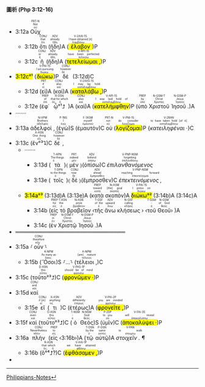 #### 圖析 (Php 3:12-16)
- 3:12a <RUBY><ruby><ruby>Οὐχ<rt>οὐ</rt></ruby><rt>Not</rt></ruby><rt>PRT-N</rt></RUBY> 
	- 3:12b <RUBY><ruby><ruby>ὅτι<rt>ὅτι</rt></ruby><rt>that</rt></ruby><rt>CONJ</rt></RUBY> (<RUBY><ruby><ruby>ἤδη<rt>ἤδη</rt></ruby><rt>already</rt></ruby><rt>ADV</rt></RUBY>)A (<RUBY><ruby><ruby><mark class='verb'>ἔλαβον</mark><rt>λαμβάνω</rt></ruby><rt>I have obtained [it]</rt></ruby><rt>V-2AAI-1S</rt></RUBY>)P 
	- 3:12c <RUBY><ruby><ruby>ἢ<rt>ἤ</rt></ruby><rt>or</rt></ruby><rt>CONJ</rt></RUBY> (<RUBY><ruby><ruby>ἤδη<rt>ἤδη</rt></ruby><rt>already</rt></ruby><rt>ADV</rt></RUBY>)A (<RUBY><ruby><ruby><mark class='verb'>τετελείωμαι ,</mark><rt>τελειόω</rt></ruby><rt>have been perfected</rt></ruby><rt>V-RPI-1S</rt></RUBY>)P 
- <mark>3:12c°¹</mark> (<RUBY><ruby><ruby><mark class='verb'>διώκω</mark><rt>διώκω</rt></ruby><rt>I am pursuing</rt></ruby><rt>V-PAI-1S</rt></RUBY>)P <RUBY><ruby><ruby>δὲ<rt>δέ</rt></ruby><rt>however</rt></ruby><rt>CONJ</rt></RUBY> (3:12d)C
	- 3:12d (<RUBY><ruby><ruby>εἰ<rt>εἰ</rt></ruby><rt>if</rt></ruby><rt>PRT</rt></RUBY>)A (<RUBY><ruby><ruby>καὶ<rt>καί</rt></ruby><rt>also</rt></ruby><rt>CONJ</rt></RUBY>)A (<RUBY><ruby><ruby><mark class='verb'>καταλάβω ,</mark><rt>καταλαμβάνω</rt></ruby><rt>I may lay hold</rt></ruby><rt>V-2AAS-1S</rt></RUBY>)P 
	- 3:12e (<RUBY><ruby><ruby>ἐφ᾽<rt>ἐπί</rt></ruby><rt>of</rt></ruby><rt>PREP</rt></RUBY> <RUBY><ruby><ruby>ᾧ°¹⮥<rt>ὅς, ἥ</rt></ruby><rt>that for which</rt></ruby><rt>R-DSN</rt></RUBY>)A (<RUBY><ruby><ruby>καὶ<rt>καί</rt></ruby><rt>also</rt></ruby><rt>CONJ</rt></RUBY>)A (<RUBY><ruby><ruby><mark class='verb'>κατελήμφθην</mark><rt>καταλαμβάνω</rt></ruby><rt>I was laid hold of</rt></ruby><rt>V-API-1S</rt></RUBY>)P (<RUBY><ruby><ruby>ὑπὸ<rt>ὑπό</rt></ruby><rt>by</rt></ruby><rt>PREP</rt></RUBY> <RUBY><ruby><ruby>Χριστοῦ<rt>Χριστός</rt></ruby><rt>Christ</rt></ruby><rt>N-GSM-T</rt></RUBY> <RUBY><ruby><ruby>Ἰησοῦ .<rt>Ἰησοῦς</rt></ruby><rt>Jesus</rt></ruby><rt>N-GSM-P</rt></RUBY>)A
- ·······
- 3:13a <RUBY><ruby><ruby>ἀδελφοί ,<rt>ἀδελφός</rt></ruby><rt>Brothers</rt></ruby><rt>N-VPM</rt></RUBY> (<RUBY><ruby><ruby>ἐγὼ<rt>ἐγώ</rt></ruby><rt>I</rt></ruby><rt>P-1NS</rt></RUBY>)S (<RUBY><ruby><ruby>ἐμαυτὸν<rt>ἐμαυτοῦ</rt></ruby><rt>myself</rt></ruby><rt>F-1ASM</rt></RUBY>)C <RUBY><ruby><ruby>οὐ<rt>οὐ</rt></ruby><rt>not</rt></ruby><rt>PRT-N</rt></RUBY> (<RUBY><ruby><ruby><mark class='verb'>λογίζομαι</mark><rt>λογίζομαι</rt></ruby><rt>do consider</rt></ruby><rt>V-PNI-1S</rt></RUBY>)P {<RUBY><ruby><ruby><em>κατειληφέναι ·</em><rt>καταλαμβάνω</rt></ruby><rt>to have taken hold [of it]</rt></ruby><rt>V-2RAN</rt></RUBY>}C 
- 3:13c (<RUBY><ruby><ruby>ἓν°³⮧<rt>εἷς</rt></ruby><rt>One thing</rt></ruby><rt>A-ASN</rt></RUBY>)C <RUBY><ruby><ruby>δέ ,<rt>δέ</rt></ruby><rt>however</rt></ruby><rt>CONJ</rt></RUBY> 
	- ·······
		- 3:13d (<RUBY><ruby><ruby>τὰ<rt>ὁ</rt></ruby><rt>The things</rt></ruby><rt>T-APN</rt></RUBY>)⦇ <RUBY><ruby><ruby>μὲν<rt>μέν</rt></ruby><rt>indeed</rt></ruby><rt>PRT</rt></RUBY> ⦈(<RUBY><ruby><ruby>ὀπίσω<rt>ὀπίσω</rt></ruby><rt>behind</rt></ruby><rt>ADV</rt></RUBY>)C <RUBY><ruby><ruby><em>ἐπιλανθανόμενος</em><rt>ἐπιλανθάνω</rt></ruby><rt>forgetting</rt></ruby><rt>V-PNP-NSM</rt></RUBY>
		- 3:13e (<RUBY><ruby><ruby>τοῖς<rt>ὁ</rt></ruby><rt>to the things</rt></ruby><rt>T-DPN</rt></RUBY>)⦇ <RUBY><ruby><ruby>δὲ<rt>δέ</rt></ruby><rt>now</rt></ruby><rt>CONJ</rt></RUBY> ⦈(<RUBY><ruby><ruby>ἔμπροσθεν<rt>ἔμπροσθεν</rt></ruby><rt>ahead</rt></ruby><rt>ADV</rt></RUBY>)C <RUBY><ruby><ruby><em>ἐπεκτεινόμενος ,</em><rt>ἐπεκτείνομαι</rt></ruby><rt>reaching forward</rt></ruby><rt>V-PNP-NSM</rt></RUBY>
	- <mark>3:14a°³</mark> (3:13d)A (3:13e)A (<RUBY><ruby><ruby>κατὰ<rt>κατά</rt></ruby><rt>toward</rt></ruby><rt>PREP</rt></RUBY> <RUBY><ruby><ruby>σκοπὸν<rt>σκοπός</rt></ruby><rt>[the] goal</rt></ruby><rt>N-ASM</rt></RUBY>)A <RUBY><ruby><ruby><mark><mark class='verb'>διώκω°²</mark></mark><rt>διώκω</rt></ruby><rt>I press on</rt></ruby><rt>V-PAI-1S</rt></RUBY> (3:14b)A (3:14c)A
		- 3:14b (<RUBY><ruby><ruby>εἰς<rt>εἰς</rt></ruby><rt>for</rt></ruby><rt>PREP</rt></RUBY> <RUBY><ruby><ruby>τὸ<rt>ὁ</rt></ruby><rt>the</rt></ruby><rt>T-ASN</rt></RUBY> <RUBY><ruby><ruby>βραβεῖον<rt>βραβεῖον</rt></ruby><rt>prize</rt></ruby><rt>N-ASN</rt></RUBY> ‹<RUBY><ruby><ruby>τῆς<rt>ὁ</rt></ruby><rt>of the</rt></ruby><rt>T-GSF</rt></RUBY> <RUBY><ruby><ruby>ἄνω<rt>ἄνω</rt></ruby><rt>upward</rt></ruby><rt>ADV</rt></RUBY> <RUBY><ruby><ruby>κλήσεως<rt>κλῆσις</rt></ruby><rt>calling</rt></ruby><rt>N-GSF</rt></RUBY> › ‹<RUBY><ruby><ruby>τοῦ<rt>ὁ</rt></ruby><rt>-</rt></ruby><rt>T-GSM</rt></RUBY> <RUBY><ruby><ruby>Θεοῦ<rt>θεός</rt></ruby><rt>of God</rt></ruby><rt>N-GSM</rt></RUBY>› )A
		- 3:14c (<RUBY><ruby><ruby>ἐν<rt>ἐν</rt></ruby><rt>in</rt></ruby><rt>PREP</rt></RUBY> <RUBY><ruby><ruby>Χριστῷ<rt>Χριστός</rt></ruby><rt>Christ</rt></ruby><rt>N-DSM-T</rt></RUBY> <RUBY><ruby><ruby>Ἰησοῦ .<rt>Ἰησοῦς</rt></ruby><rt>Jesus</rt></ruby><rt>N-DSM-P</rt></RUBY>)A
- ═════════════════════════════
- 3:15a ⸉<RUBY><ruby><ruby>οὖν<rt>οὖν</rt></ruby><rt>therefore</rt></ruby><rt>CONJ</rt></RUBY>⸊
	- 3:15b (<RUBY><ruby><ruby>Ὅσοι<rt>ὅσος</rt></ruby><rt>As many as</rt></ruby><rt>K-NPM</rt></RUBY>)S ⸉...⸊ (<RUBY><ruby><ruby>τέλειοι ,<rt>τέλειος</rt></ruby><rt>[are] mature</rt></ruby><rt>A-NPM</rt></RUBY>)C 
- 3:15c (<RUBY><ruby><ruby>τοῦτο°³⮥<rt>οὗτος</rt></ruby><rt>this</rt></ruby><rt>D-ASN</rt></RUBY>)C (<RUBY><ruby><ruby><mark class='verb'>φρονῶμεν ·</mark><rt>φρονέω</rt></ruby><rt>should be of mind</rt></ruby><rt>V-PAS-1P</rt></RUBY>)P 
- 3:15d <RUBY><ruby><ruby>καὶ<rt>καί</rt></ruby><rt>and</rt></ruby><rt>CONJ</rt></RUBY> 
	- 3:15e <RUBY><ruby><ruby>εἴ<rt>εἰ</rt></ruby><rt>if [in]</rt></ruby><rt>CONJ</rt></RUBY> (<RUBY><ruby><ruby>τι<rt>τις</rt></ruby><rt>anything</rt></ruby><rt>X-ASN</rt></RUBY>)C (<RUBY><ruby><ruby>ἑτέρως<rt>ἑτέρως</rt></ruby><rt>differently</rt></ruby><rt>ADV</rt></RUBY>)A (<RUBY><ruby><ruby><mark class='verb'>φρονεῖτε ,</mark><rt>φρονέω</rt></ruby><rt>you are minded</rt></ruby><rt>V-PAI-2P</rt></RUBY>)P 
- 3:15f <RUBY><ruby><ruby>καὶ<rt>καί</rt></ruby><rt>even</rt></ruby><rt>CONJ</rt></RUBY> (<RUBY><ruby><ruby>τοῦτο°³⮥<rt>οὗτος</rt></ruby><rt>this</rt></ruby><rt>D-ASN</rt></RUBY>)C (<RUBY><ruby><ruby>ὁ<rt>ὁ</rt></ruby><rt>-</rt></ruby><rt>T-NSM</rt></RUBY> <RUBY><ruby><ruby>Θεὸς<rt>θεός</rt></ruby><rt>God</rt></ruby><rt>N-NSM</rt></RUBY>)S (<RUBY><ruby><ruby>ὑμῖν<rt>σύ</rt></ruby><rt>to you</rt></ruby><rt>P-2DP</rt></RUBY>)C (<RUBY><ruby><ruby><mark class='verb'>ἀποκαλύψει ·</mark><rt>ἀποκαλύπτω</rt></ruby><rt>will reveal</rt></ruby><rt>V-FAI-3S</rt></RUBY>)P 
- 3:16a <RUBY><ruby><ruby>πλὴν<rt>πλήν</rt></ruby><rt>Nevertheless</rt></ruby><rt>CONJ</rt></RUBY> (<RUBY><ruby><ruby>εἰς<rt>εἰς</rt></ruby><rt>to</rt></ruby><rt>PREP</rt></RUBY> ‹3:16b›)A (<RUBY><ruby><ruby>τῷ<rt>ὁ</rt></ruby><rt>by the</rt></ruby><rt>T-DSN</rt></RUBY> <RUBY><ruby><ruby>αὐτῷ<rt>αὐτός</rt></ruby><rt>same</rt></ruby><rt>P-DSN</rt></RUBY>)A <RUBY><ruby><ruby><em>στοιχεῖν . ¶</em><rt>στοιχέω</rt></ruby><rt>to walk</rt></ruby><rt>V-PAN</rt></RUBY>
	- 3:16b (<RUBY><ruby><ruby>ὃ°⁴⮥?<rt>ὅς, ἥ</rt></ruby><rt>that which</rt></ruby><rt>R-ASN</rt></RUBY>)C (<RUBY><ruby><ruby><mark class='verb'>ἐφθάσαμεν ,</mark><rt>φθάνω</rt></ruby><rt>we have attained</rt></ruby><rt>V-AAI-1P</rt></RUBY>)P 
-  



---
[Philippians-Notes↵](Philippians-Notes.md)